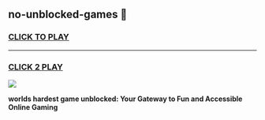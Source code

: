 
## no-unblocked-games 👋
<h3>
<a href="https://premium.freeplayer.one?title=no-unblocked-games&ref=14F">CLICK TO PLAY</a></h3>
<hr>

<h3>
<a href="https://premium.freeplayer.one?title=no-unblocked-games&ref=14F">CLICK 2 PLAY</a>
  
</h3>

<a href="https://premium.freeplayer.one?title=no-unblocked-games&ref=12F/"><img src="https://clearcache.store/games.png"></a>


**worlds hardest game unblocked: Your Gateway to Fun and Accessible Online Gaming**
